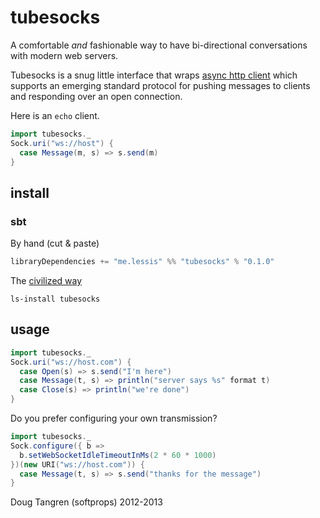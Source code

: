# tubesocks

A comfortable _and_ fashionable way to have bi-directional conversations with modern web servers.

Tubesocks is a snug little interface that wraps [async http client][ahc] which supports an emerging standard protocol for pushing 
messages to clients and responding over an open connection.

Here is an `echo` client.

```scala
import tubesocks._
Sock.uri("ws://host") {
  case Message(m, s) => s.send(m)
}
```

## install

### sbt

By hand (cut & paste)

```scala
libraryDependencies += "me.lessis" %% "tubesocks" % "0.1.0"
```

The [civilized way](https://github.com/softprops/ls#readme)

    ls-install tubesocks

## usage

```scala
import tubesocks._
Sock.uri("ws://host.com") {
  case Open(s) => s.send("I'm here")
  case Message(t, s) => println("server says %s" format t)
  case Close(s) => println("we're done")
}
```

Do you prefer configuring your own transmission?

```scala
import tubesocks._
Sock.configure({ b =>
  b.setWebSocketIdleTimeoutInMs(2 * 60 * 1000)
})(new URI("ws://host.com")) {
  case Message(t, s) => s.send("thanks for the message")
}
```

Doug Tangren (softprops) 2012-2013

[ahc]: https://github.com/sonatype/async-http-client
